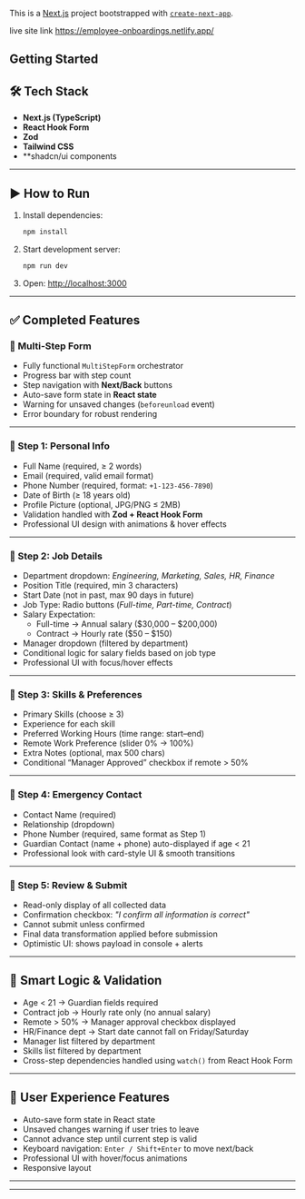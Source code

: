 This is a [Next.js](https://nextjs.org) project bootstrapped with [`create-next-app`](https://nextjs.org/docs/app/api-reference/cli/create-next-app).

live site link https://employee-onboardings.netlify.app/

## Getting Started



## 🛠 Tech Stack
- **Next.js (TypeScript)**
- **React Hook Form**
- **Zod**
- **Tailwind CSS**
- **shadcn/ui components

---

## ▶ How to Run
1. Install dependencies:
   ```bash
   npm install
   ```
2. Start development server:
   ```bash
   npm run dev
   ```
3. Open: [http://localhost:3000](http://localhost:3000)

---

## ✅ Completed Features

### 🔹 Multi-Step Form
- Fully functional `MultiStepForm` orchestrator  
- Progress bar with step count  
- Step navigation with **Next/Back** buttons  
- Auto-save form state in **React state**  
- Warning for unsaved changes (`beforeunload` event)  
- Error boundary for robust rendering  

---

### 🔹 Step 1: Personal Info
- Full Name (required, ≥ 2 words)  
- Email (required, valid email format)  
- Phone Number (required, format: `+1-123-456-7890`)  
- Date of Birth (≥ 18 years old)  
- Profile Picture (optional, JPG/PNG ≤ 2MB)  
- Validation handled with **Zod + React Hook Form**  
- Professional UI design with animations & hover effects  

---

### 🔹 Step 2: Job Details
- Department dropdown: *Engineering, Marketing, Sales, HR, Finance*  
- Position Title (required, min 3 characters)  
- Start Date (not in past, max 90 days in future)  
- Job Type: Radio buttons (*Full-time, Part-time, Contract*)  
- Salary Expectation:
  - Full-time → Annual salary ($30,000 – $200,000)  
  - Contract → Hourly rate ($50 – $150)  
- Manager dropdown (filtered by department)  
- Conditional logic for salary fields based on job type  
- Professional UI with focus/hover effects  

---

### 🔹 Step 3: Skills & Preferences
- Primary Skills (choose ≥ 3)  
- Experience for each skill  
- Preferred Working Hours (time range: start–end)  
- Remote Work Preference (slider 0% → 100%)  
- Extra Notes (optional, max 500 chars)  
- Conditional “Manager Approved” checkbox if remote > 50%  

---

### 🔹 Step 4: Emergency Contact
- Contact Name (required)  
- Relationship (dropdown)  
- Phone Number (required, same format as Step 1)  
- Guardian Contact (name + phone) auto-displayed if age < 21  
- Professional look with card-style UI & smooth transitions  

---

### 🔹 Step 5: Review & Submit
- Read-only display of all collected data  
- Confirmation checkbox: *"I confirm all information is correct"*  
- Cannot submit unless confirmed  
- Final data transformation applied before submission  
- Optimistic UI: shows payload in console + alerts  

---

## 🧠 Smart Logic & Validation
- Age < 21 → Guardian fields required  
- Contract job → Hourly rate only (no annual salary)  
- Remote > 50% → Manager approval checkbox displayed  
- HR/Finance dept → Start date cannot fall on Friday/Saturday  
- Manager list filtered by department  
- Skills list filtered by department  
- Cross-step dependencies handled using `watch()` from React Hook Form  

---

## 🎨 User Experience Features
- Auto-save form state in React state  
- Unsaved changes warning if user tries to leave  
- Cannot advance step until current step is valid  
- Keyboard navigation: `Enter / Shift+Enter` to move next/back  
- Professional UI with hover/focus animations  
- Responsive layout  

---



---


